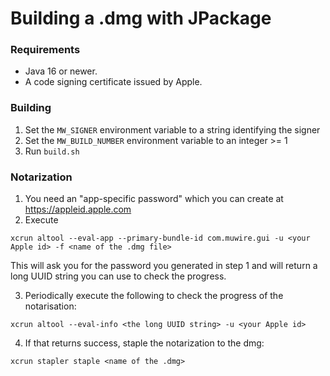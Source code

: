 # Building a .dmg with JPackage

### Requirements

* Java 16 or newer.  
* A code signing certificate issued by Apple.

### Building

1. Set the `MW_SIGNER` environment variable to a string identifying the signer
1. Set the `MW_BUILD_NUMBER` environment variable to an integer >= 1
1. Run `build.sh`

### Notarization

1. You need an "app-specific password" which you can create at https://appleid.apple.com
2. Execute
```
xcrun altool --eval-app --primary-bundle-id com.muwire.gui -u <your Apple id> -f <name of the .dmg file>
```
This will ask you for the password you generated in step 1 and will return a long UUID string you can use to check the progress.

3. Periodically execute the following to check the progress of the notarisation:
```
xcrun altool --eval-info <the long UUID string> -u <your Apple id>
````
4. If that returns success, staple the notarization to the dmg:
```
xcrun stapler staple <name of the .dmg>
